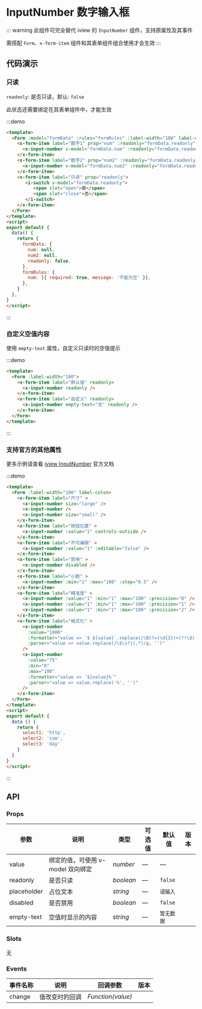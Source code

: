 # InputNumber 数字输入框
::: warning
此组件可完全替代 iview 的 `InputNumber` 组件，支持原属性及其事件

需搭配 `Form`、`x-form-item` 组件和其表单组件组合使用才会生效
:::

## 代码演示

### 只读

`readonly`: 是否只读，默认: `false`

此状态还需要绑定在其表单组件中，才能生效

:::demo
```html
<template>
  <Form :model="formData" :rules="formRules" :label-width="100" label-colon>
    <x-form-item label="数字1" prop="num" :readonly="formData.readonly">
      <x-input-number v-model="formData.num" :readonly="formData.readonly" />
    </x-form-item>
    <x-form-item label="数字2" prop="num2" :readonly="formData.readonly">
      <x-input-number v-model="formData.num2" :readonly="formData.readonly" />
    </x-form-item>
    <x-form-item label="只读" prop="readonly">
       <i-switch v-model="formData.readonly">
          <span slot="open">是</span>
          <span slot="close">否</span>
       </i-switch>
    </x-form-item>
  </Form>
</template>
<script>
export default {
  data() {
    return {
      formData: { 
        num: null,
        num2: null,
        readonly: false,
      },
      formRules: {
        num: [{ required: true, message: '不能为空' }],
      }, 
    }
  },
}
</script>
```
:::

### 自定义空值内容

使用 `empty-text` 属性，自定义只读时的空值提示

:::demo
```html
<template>
  <Form :label-width="100">
    <x-form-item label="默认值" readonly>
      <x-input-number readonly />
    </x-form-item>
    <x-form-item label="自定义" readonly>
      <x-input-number empty-text="无" readonly />
    </x-form-item>
  </Form>
</template>
```
:::

### 支持官方的其他属性

更多示例请查看 <a href="http://v1.iviewui.com/components/input-number" target="_blank">iview InputNumber</a> 官方文档

:::demo
```html
<template>
  <Form :label-width="100" label-colon>
    <x-form-item label="尺寸" >
      <x-input-number size="large" />
      <x-input-number />
      <x-input-number size="small" />
    </x-form-item>
    <x-form-item label="按钮位置" >
      <x-input-number :value="1" controls-outside />
    </x-form-item>
    <x-form-item label="不可编辑" >
      <x-input-number :value="1" :editable="false" />
    </x-form-item>
    <x-form-item label="禁用" >
      <x-input-number disabled />
    </x-form-item>
    <x-form-item label="小数" >
      <x-input-number :min="1" :max="100" :step="0.5" />
    </x-form-item>
    <x-form-item label="精准度" >
      <x-input-number :value="1" :min="1" :max="100" :precision="0" />
      <x-input-number :value="1" :min="1" :max="100" :precision="1" />
      <x-input-number :value="1" :min="1" :max="100" :precision="2" />
    </x-form-item>
    <x-form-item label="格式化" >
      <x-input-number 
        :value="1000"
        :formatter="value => `$ ${value}`.replace(/\B(?=(\d{3})+(?!\d))/g, ',')"
        :parser="value => value.replace(/\$\s?|(,*)/g, '')"
      />
      <x-input-number 
        :value="75"
        :min="0"
        :max="100"
        :formatter="value => `${value}%`"
        :parser="value => value.replace('%', '')"
      />
    </x-form-item>
  </Form>
</template>
<script>
export default {
  data () {
    return {
      select1: 'http',
      select2: 'com',
      select3: 'day'
    }
  }
}
</script>
```
:::

## API

### Props
| 参数 | 说明 | 类型 | 可选值 | 默认值 | 版本   |
| ---- | ---- | ---- | ------ | ------ | ------ |
| value | 绑定的值，可使用 v-model 双向绑定 | _number_ | — | — |
| readonly | 是否只读 | _boolean_ | — | `false` |
| placeholder | 占位文本 | _string_ | — | `请输入` |
| disabled | 是否禁用 | _boolean_ | — | `false` |
| empty-text | 空值时显示的内容 | _string_ | — | `暂无数据` |

### Slots
无

### Events
| 事件名称  | 说明      | 回调参数  | 版本      |
| --------- | --------- | --------- | --------- |
| change    | 值改变时的回调  | *Function(value)*   |
